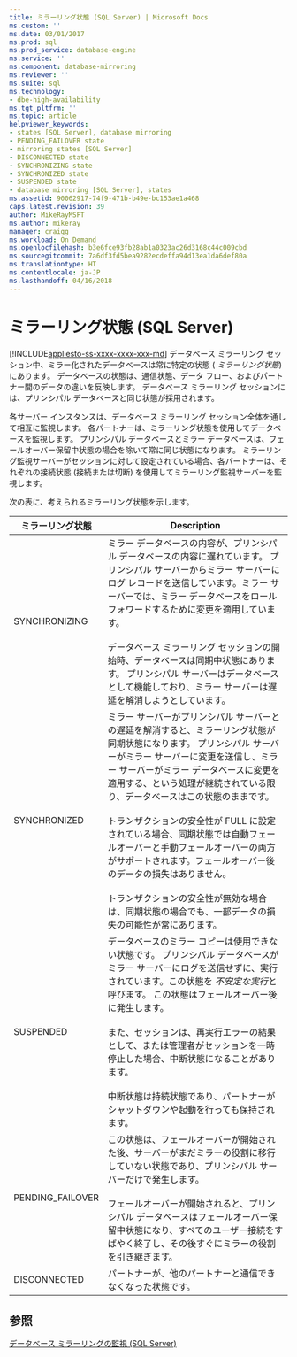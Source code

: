 ```yaml
---
title: ミラーリング状態 (SQL Server) | Microsoft Docs
ms.custom: ''
ms.date: 03/01/2017
ms.prod: sql
ms.prod_service: database-engine
ms.service: ''
ms.component: database-mirroring
ms.reviewer: ''
ms.suite: sql
ms.technology:
- dbe-high-availability
ms.tgt_pltfrm: ''
ms.topic: article
helpviewer_keywords:
- states [SQL Server], database mirroring
- PENDING_FAILOVER state
- mirroring states [SQL Server]
- DISCONNECTED state
- SYNCHRONIZING state
- SYNCHRONIZED state
- SUSPENDED state
- database mirroring [SQL Server], states
ms.assetid: 90062917-74f9-471b-b49e-bc153ae1a468
caps.latest.revision: 39
author: MikeRayMSFT
ms.author: mikeray
manager: craigg
ms.workload: On Demand
ms.openlocfilehash: b3e6fce93fb28ab1a0323ac26d3168c44c009cbd
ms.sourcegitcommit: 7a6df3fd5bea9282ecdeffa94d13ea1da6def80a
ms.translationtype: HT
ms.contentlocale: ja-JP
ms.lasthandoff: 04/16/2018
---
```

# <a name="mirroring-states-sql-server"></a>ミラーリング状態 (SQL Server)
[!INCLUDE[appliesto-ss-xxxx-xxxx-xxx-md](../../includes/appliesto-ss-xxxx-xxxx-xxx-md.md)]
  データベース ミラーリング セッション中、ミラー化されたデータベースは常に特定の状態 ( *ミラーリング状態*) にあります。 データベースの状態は、通信状態、データ フロー、およびパートナー間のデータの違いを反映します。 データベース ミラーリング セッションには、プリンシパル データベースと同じ状態が採用されます。  
  
 各サーバー インスタンスは、データベース ミラーリング セッション全体を通して相互に監視します。 各パートナーは、ミラーリング状態を使用してデータベースを監視します。 プリンシパル データベースとミラー データベースは、フェールオーバー保留中状態の場合を除いて常に同じ状態になります。 ミラーリング監視サーバーがセッションに対して設定されている場合、各パートナーは、それぞれの接続状態 (接続または切断) を使用してミラーリング監視サーバーを監視します。  
  
 次の表に、考えられるミラーリング状態を示します。  
  
|ミラーリング状態|Description|  
|---------------------|-----------------|  
|SYNCHRONIZING|ミラー データベースの内容が、プリンシパル データベースの内容に遅れています。 プリンシパル サーバーからミラー サーバーにログ レコードを送信しています。ミラー サーバーでは、ミラー データベースをロールフォワードするために変更を適用しています。<br /><br /> データベース ミラーリング セッションの開始時、データベースは同期中状態にあります。 プリンシパル サーバーはデータベースとして機能しており、ミラー サーバーは遅延を解消しようとしています。|  
|SYNCHRONIZED|ミラー サーバーがプリンシパル サーバーとの遅延を解消すると、ミラーリング状態が同期状態になります。 プリンシパル サーバーがミラー サーバーに変更を送信し、ミラー サーバーがミラー データベースに変更を適用する、という処理が継続されている限り、データベースはこの状態のままです。<br /><br /> トランザクションの安全性が FULL に設定されている場合、同期状態では自動フェールオーバーと手動フェールオーバーの両方がサポートされます。フェールオーバー後のデータの損失はありません。<br /><br /> トランザクションの安全性が無効な場合は、同期状態の場合でも、一部データの損失の可能性が常にあります。|  
|SUSPENDED|データベースのミラー コピーは使用できない状態です。 プリンシパル データベースがミラー サーバーにログを送信せずに、実行されています。この状態を *不安定な実行*と呼びます。 この状態はフェールオーバー後に発生します。<br /><br /> また、セッションは、再実行エラーの結果として、または管理者がセッションを一時停止した場合、中断状態になることがあります。<br /><br /> 中断状態は持続状態であり、パートナーがシャットダウンや起動を行っても保持されます。|  
|PENDING_FAILOVER|この状態は、フェールオーバーが開始された後、サーバーがまだミラーの役割に移行していない状態であり、プリンシパル サーバーだけで発生します。<br /><br /> フェールオーバーが開始されると、プリンシパル データベースはフェールオーバー保留中状態になり、すべてのユーザー接続をすばやく終了し、その後すぐにミラーの役割を引き継ぎます。|  
|DISCONNECTED|パートナーが、他のパートナーと通信できなくなった状態です。|  
  
## <a name="see-also"></a>参照  
 [データベース ミラーリングの監視 &#40;SQL Server&#41;](../../database-engine/database-mirroring/monitoring-database-mirroring-sql-server.md)  
  
  
